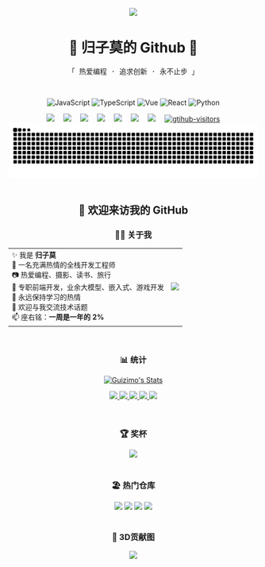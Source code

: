 <div align="center">

<!-- 主页图片 -->
<img src="https://cdn.jsdelivr.net/gh/guizimo/guizimo/assets/images/header.png" /><br>

<h1>🌟 归子莫的 Github 🌟</h1>

<!-- 个人简介 -->
<p>
  <samp>
    「 热爱编程 · 追求创新 · 永不止步 」
  </samp>
</p>
<br>

<!-- 技术栈标签 -->
<p>
  <img alt="JavaScript" src="https://img.shields.io/badge/-JavaScript-F7DF1E?style=flat-square&logo=javascript&logoColor=black" />
  <img alt="TypeScript" src="https://img.shields.io/badge/-TypeScript-007ACC?style=flat-square&logo=typescript&logoColor=white" />
  <img alt="Vue" src="https://img.shields.io/badge/-Vue.js-4FC08D?style=flat-square&logo=vue.js&logoColor=white" />
  <img alt="React" src="https://img.shields.io/badge/-React-45b8d8?style=flat-square&logo=react&logoColor=white" />
  <img alt="Python" src="https://img.shields.io/badge/-Python-3776AB?style=flat-square&logo=python&logoColor=white" />
</p>

</div>

<div align="center">
<!-- profile logo 个人资料徽标 -->
  <div align="center">
    <a href="https://blog.guizimo.com/"><img src="https://img.shields.io/badge/Website-博客-blue" /></a>&emsp;
    <a href="https://juejin.cn/user/3412492674665367"><img src="https://img.shields.io/badge/Juejin-掘金-1F80FF" /></a>&emsp;
    <a href="https://www.youtube.com/@guizimo"><img src="https://img.shields.io/badge/YouTube-油管-c32136" /></a>&emsp;
    <a href="https://blog.guizimo.com"><img src="https://img.shields.io/badge/WeChat-微信-07c160" /></a>&emsp;
    <a href="https://space.bilibili.com/247071507"><img src="https://img.shields.io/badge/Bilibili-B站-ff69b4" /></a>&emsp;
    <a href="https://guizimo.blog.csdn.net"><img src="https://img.shields.io/badge/CSDN-CSDN-c32136" /></a>&emsp;
    <a href="https://www.zhihu.com/people/guizimo"><img src="https://img.shields.io/badge/Zhihu-知乎-blue" /></a>&emsp;
    <!-- visitor statistics logo 访问量统计徽标 -->
    <a href="https://github.com/guizimo"><img src="https://komarev.com/ghpvc/?username=guizimo&label=Visitors&color=red&style=flat&logo=github" alt="gtihub-visitors" /></a>
  </div>
<!-- Snake Code Contribution Map 贪吃蛇代码贡献图 -->
<picture>
  <source media="(prefers-color-scheme: dark)" srcset="https://raw.githubusercontent.com/guizimo/guizimo/output/github-contribution-grid-snake-dark.svg">
  <source media="(prefers-color-scheme: light)" srcset="https://raw.githubusercontent.com/guizimo/guizimo/output/github-contribution-grid-snake.svg">
  <img alt="github contribution grid snake animation" src="https://raw.githubusercontent.com/guizimo/guizimo/output/github-contribution-grid-snake.svg">
</picture>
</div>
<br>

<div align="center">
     <h2>🎉 欢迎来访我的 GitHub</h2>

<!-- About me 关于我 -->
### 👨‍💻 关于我

<table>
  <tr>
    <td>
      ✨ 我是 <strong>归子莫</strong><br>
      🚀 一名充满热情的全栈开发工程师<br>
      📷 热爱编程、摄影、读书、旅行<br>
      🔭 专职前端开发，业余大模型、嵌入式、游戏开发<br>
      🌱 永远保持学习的热情<br>
      💬 欢迎与我交流技术话题<br>
      📫 座右铭：<strong>一周是一年的 2%</strong>
    </td>
    <td>
      <img src="https://github-readme-stats.vercel.app/api/top-langs/?username=guizimo&layout=compact&theme=tokyonight" />
    </td>
  </tr>
</table>
<br>

<!-- wakatime 统计 -->
### 📊 统计
<p align="center">
  <a href="https://github.com/guizimo" class="rich-diff-level-one">
    <img src="https://readme-stats-server-jackcc.vercel.app/api?username=guizimo&title_color=333&text_color=777" alt="Guizimo's Stats" >   
  </a>
</p>

<p align="center">
  <a href="https://github.com/guizimo">
    <img src="https://badges.strrl.dev/visits/guizimo/guizimo?style=flat-square&color=black&logo=github">
  </a>
  <a href="https://github.com/guizimo">
    <img src="https://badges.strrl.dev/years/guizimo?style=flat-square&color=black&logo=github">
  </a>
  <a href="https://github.com/guizimo?tab=repositories">
    <img src="https://badges.strrl.dev/repos/guizimo?style=flat-square&color=black&logo=github">
  </a>
  <a href="https://gist.github.com/guizimo">
    <img src="https://badges.strrl.dev/gists/guizimo?style=flat-square&color=black&logo=github">
  </a>
  <a href="https://github.com/guizimo">
    <img src="https://badges.strrl.dev/commits/monthly/guizimo?style=flat-square&color=black&logo=github">
  </a>
</p>
<br>


### 🏆 奖杯
<!-- GitHub 奖杯🏆 -->
<img  src="https://github-profile-trophy.vercel.app/?username=guizimo&theme=gruvbox&row=1&column=7&no-frame=true&no-bg=true" /><br>
<br>

### 🏖️ 热门仓库
<!-- Awesome repo 比较好的仓库-->
<a href="https://github.com/guizimo/cover-craft">
<img src="https://github-readme-stats-git-masterrstaa-rickstaa.vercel.app/api/pin/?username=guizimo&repo=cover-craft&theme=dark&bg_color=121212&hide_border=true" /></a>
<a href="https://github.com/guizimo/weekly">
<img src="https://github-readme-stats-git-masterrstaa-rickstaa.vercel.app/api/pin/?username=guizimo&repo=weekly&theme=dark&bg_color=121212&hide_border=true" /></a>
<a href="https://github.com/guizimo/gzm-browser">
<img src="https://github-readme-stats-git-masterrstaa-rickstaa.vercel.app/api/pin/?username=guizimo&repo=gzm-browser&theme=dark&bg_color=121212&hide_border=true" /></a>
<a href="https://github.com/guizimo/gifer">
<img src="https://github-readme-stats-git-masterrstaa-rickstaa.vercel.app/api/pin/?username=guizimo&repo=gifer&theme=dark&bg_color=121212&hide_border=true" /></a><br>

<br>

### 🚗  3D贡献图
<!-- profile-3d-contrib 3D贡献图-->
<img src="https://cdn.jsdelivr.net/gh/guizimo/guizimo/profile-3d-contrib/profile-night-rainbow.svg" />

</div>

